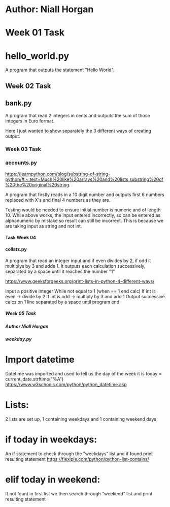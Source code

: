 # Author: Niall Horgan

# Week 01 Task
# hello_world.py

A program that outputs the statement "Hello World".



## Week 02 Task
## bank.py

A program that read 2 integers in cents and outputs the sum of those integers in Euro format.

Here I just wanted to show separately the 3 different ways of creating output. 


### Week 03 Task 
### accounts.py

https://learnpython.com/blog/substring-of-string-python/#:~:text=Much%20like%20arrays%20and%20lists,substring%20of%20the%20original%20string.

A program that firstly reads in a 10 digit number and outputs first 6 numbers 
replaced with X's and final 4 numbers as they are.

Testing would be needed to ensure initial number is numeric and of length 10.
While above works, the input entered incorrectly, so can be entered as alphanumeric by mistake so result can still be incorrect.
This is because we are taking input as string and not int.




#### Task Week 04
#### collatz.py

A program that read an integer input and if even divides by 2, if odd it multiplys by 3 and adds 1.
It outputs each calculation successively, separated by a space until it reaches the number "1"

https://www.geeksforgeeks.org/print-lists-in-python-4-different-ways/

Input a positive integer
While not equal to 1 (when == 1 end calc)
If int is even -> divide by 2
If int is odd  -> multiply by 3 and add 1
Output successive calcs on 1 line separated by a space until program end



##### Week 05 Task
##### Author Niall Horgan
##### weekday.py

# Import datetime
Datetime was imported and used to tell us the day of the week it is
today = current_date.strftime("%A")
https://www.w3schools.com/python/python_datetime.asp

# Lists: 
2 lists are set up, 1 containing weekdays and 1 containing weekend days

# if today in weekdays:
An if statement to check through the "weekdays" list and if found print resulting statement
https://flexiple.com/python/python-list-contains/

# elif today in weekend:
If not fount in first list we then search through "weekend" list and print resulting statement






